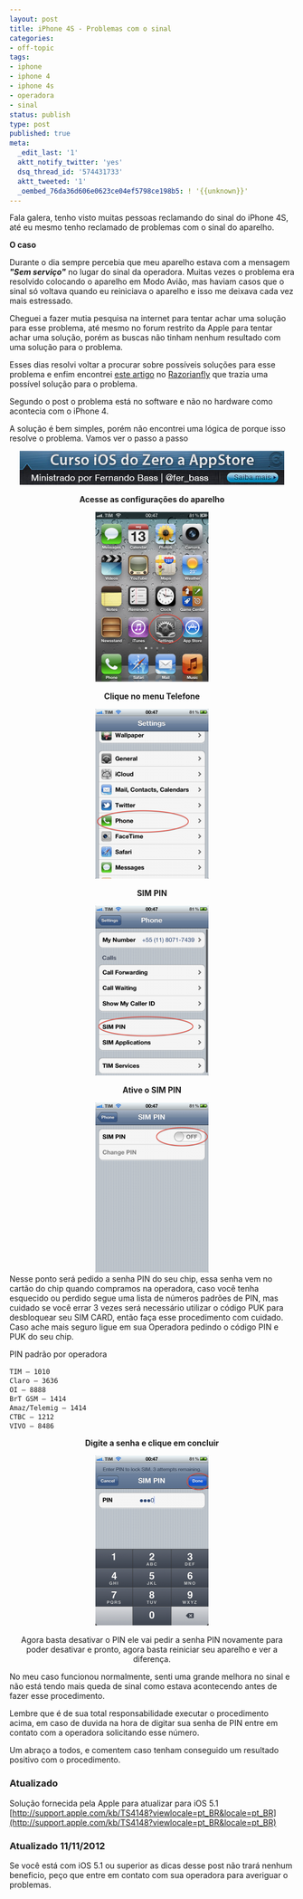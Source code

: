 ```yaml
---
layout: post
title: iPhone 4S - Problemas com o sinal
categories:
- off-topic
tags:
- iphone
- iphone 4
- iphone 4s
- operadora
- sinal
status: publish
type: post
published: true
meta:
  _edit_last: '1'
  aktt_notify_twitter: 'yes'
  dsq_thread_id: '574431733'
  aktt_tweeted: '1'
  _oembed_76da36d606e0623ce04ef5798ce198b5: ! '{{unknown}}'
---
```

Fala galera, tenho visto muitas pessoas reclamando do sinal do iPhone 4S, até eu mesmo tenho reclamado de problemas com o sinal do aparelho.

<strong>O caso</strong>

Durante o dia sempre percebia que meu aparelho estava com a mensagem <strong><em>"Sem serviço"</em></strong> no lugar do sinal da operadora. Muitas vezes o problema era resolvido colocando o aparelho em Modo Avião, mas haviam casos que o sinal só voltava quando eu reiniciava o aparelho e isso me deixava cada vez mais estressado.

Cheguei a fazer mutia pesquisa na internet para tentar achar uma solução para esse problema, até mesmo no forum restrito da Apple para tentar achar uma solução, porém as buscas não tinham nenhum resultado com uma solução para o problema.

Esses dias resolvi voltar a procurar sobre possíveis soluções para esse problema e enfim encontrei <a href="http://www.razorianfly.com/2011/11/16/iphone-4s-troubles-begin-across-europe/">este artigo</a> no <a href="www.razorianfly.com">Razorianfly</a> que trazia uma possível solução para o problema.

Segundo o post o problema está no software e não no hardware como acontecia com o iPhone 4.

A solução é bem simples, porém não encontrei uma lógica de porque isso resolve o problema. Vamos ver o passo a passo

<center>
<a href="http://www.edukee.com/pt/curso/ios-do-zero-a-appstore/ios-team-2/1539807966"><img src="/uploads/2012/02/banner-MacMagazine.jpg" alt="" title="banner-MacMagazine" width="468" height="60" class="aligncenter size-full wp-image-569" /></a>

<b>Acesse as configurações do aparelho</b>

<img src="/uploads/2012/02/IMG_0320-200x300.png" alt="" title="IMG_0320" width="200" height="300" class="aligncenter size-medium wp-image-449" />

<b>Clique no menu Telefone</b>

<img src="/uploads/2012/02/IMG_0321-200x300.png" alt="" title="IMG_0321" width="200" height="300" class="aligncenter size-medium wp-image-450" />

<b>SIM PIN</b>

<img src="/uploads/2012/02/IMG_0322-200x300.png" alt="" title="IMG_0322" width="200" height="300" class="aligncenter size-medium wp-image-451" />

<b>Ative o SIM PIN</b>

<img src="/uploads/2012/02/IMG_0323-200x300.png" alt="" title="IMG_0323" width="200" height="300" class="aligncenter size-medium wp-image-452" />

</center>
Nesse ponto será pedido a senha PIN do seu chip, essa senha vem no cartão do chip quando compramos na operadora, caso você tenha esquecido ou perdido segue uma lista de números padrões de PIN, mas cuidado se você errar 3 vezes será necessário utilizar o código PUK para desbloquear seu SIM CARD, então faça esse procedimento com cuidado. Caso ache mais seguro ligue em sua Operadora pedindo o código PIN e PUK do seu chip.

PIN padrão por operadora

	TIM – 1010
	Claro – 3636
	OI – 8888
	BrT GSM – 1414
	Amaz/Telemig – 1414
	CTBC – 1212
	VIVO – 8486

<center>

<b>Digite a senha e clique em concluir</b>

<img src="/uploads/2012/02/IMG_0325-200x300.png" alt="" title="IMG_0325" width="200" height="300" class="aligncenter size-medium wp-image-454" />

Agora basta desativar o PIN ele vai pedir a senha PIN novamente para poder desativar e pronto, agora basta reiniciar seu aparelho e ver a diferença.
</center>

No meu caso funcionou normalmente, senti uma grande melhora no sinal e não está tendo mais queda de sinal como estava acontecendo antes de fazer esse procedimento.

Lembre que é de sua total responsabilidade executar o procedimento acima, em caso de duvida na hora de digitar sua senha de PIN entre em contato com a operadora solicitando esse número.

Um abraço a todos, e comentem caso tenham conseguido um resultado positivo com o procedimento.

<h3>Atualizado</h3>

Solução fornecida pela Apple para atualizar para iOS 5.1
[http://support.apple.com/kb/TS4148?viewlocale=pt_BR&locale=pt_BR](http://support.apple.com/kb/TS4148?viewlocale=pt_BR&locale=pt_BR)

<h3>Atualizado 11/11/2012</h3>

Se você está com iOS 5.1 ou superior as dicas desse post não trará nenhum beneficio, peço que entre em contato com sua operadora para averiguar o problemas.

